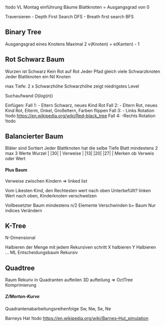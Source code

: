 !todo VL Montag einführung Bäume
Blattknoten = Ausgangsgrad von 0

Traversieren
	- Depth First Search DFS
	- Breath first search BFS
## Binary Tree
Ausgangsgrad eines Knotens Maximal 2
v(Knoten) = e(Kanten) - 1

## Rot Schwarz Baum
Wurzen ist Schwarz
Kein Rot auf Rot
Jeder Pfad gleich viele Schwarzknoten
Jeder Blattknoten ein Nil Knoten

max Tiefe: 2 x Schwarzhöhe
Schwarzhöhe zeigt niedrigstes Level

Suchaufwand $O(log(n))$

Einfügen:
Fall 1:
	- Eltern Schwarz, neues Kind Rot
Fall 2:
	- Eltern Rot, neues Kind Rot, Elterm, Onkel, Großeltern, Farben flippen
Fall 3:
	- Links Rotation !todo https://en.wikipedia.org/wiki/Red–black_tree
Fall 4:
	-Rechts Rotation !todo

## Balancierter Baum
Bläter sind Sortiert
Jeder Blattknoten hat die selbe Tiefe
Blatt mindestens 2 max 3 Werte
Wurzel | |30| |
Verweise | |13| |20| |27| |
Merken ob Verweis oder Wert

#### Plus Baum
Verweise zwischen Kindern => linked list

Vom Likesten Kind, den Rechtesten wert nach oben
Unterbefüllt?
	linken Wert nach oben, Kinderknoten verschwelzen

Vollbesetzter Baum mindestens n/2 Elemente Verschwinden
b+ Baum Nur indices Verändern

## K-Tree
N-Dimensional

Halbieren der Menge mit jedem Rekursiven schritt
X halbieren
Y Halbieren
...
ML
Entscheidungsbaum
Rekursiv

## Quadtree
Raum Rekuriv in Quadranten aufteilen
3D aufteilung => OctTree
Komprimierung

##### Z/Morton-Kurve
Quadrantenabarbeitungsreihenfolge Sw, Nw, Se, Ne

Barneys Hat
	!todo https://en.wikipedia.org/wiki/Barnes–Hut_simulation


